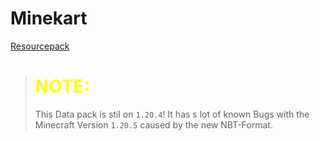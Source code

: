 <h1>Minekart</h1>

[Resourcepack](https://github.com/PrimCargo693208/Minekart_Resourcepack)



> <h1 style="color:yellow">NOTE:</h1>
>
> This Data pack is stil on `1.20.4`! It has s lot of known Bugs with the Minecraft Version `1.20.5` caused by the new NBT-Format.
